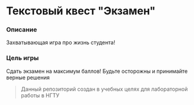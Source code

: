 # Текстовый квест "Экзамен"

### Описание
Захватывающая игра про жизнь студента!

### Цель игры
Сдать экзамен на максимум баллов! Будьте осторожны и принимайте верные решения

> Данный репозиторий создан в учебных целях для лабораторной работы в НГТУ
